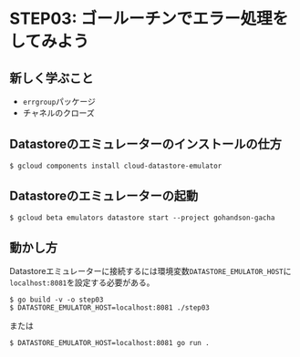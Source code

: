 # STEP03: ゴールーチンでエラー処理をしてみよう

## 新しく学ぶこと

* `errgroup`パッケージ
* チャネルのクローズ

## Datastoreのエミュレーターのインストールの仕方

```
$ gcloud components install cloud-datastore-emulator
```

## Datastoreのエミュレーターの起動

```
$ gcloud beta emulators datastore start --project gohandson-gacha
```

## 動かし方

 Datastoreエミュレーターに接続するには環境変数`DATASTORE_EMULATOR_HOST`に`localhost:8081`を設定する必要がある。

```
$ go build -v -o step03
$ DATASTORE_EMULATOR_HOST=localhost:8081 ./step03
```

または

```
$ DATASTORE_EMULATOR_HOST=localhost:8081 go run .
```

